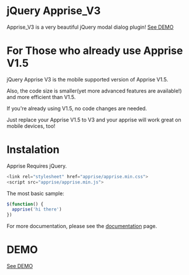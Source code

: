 # jQuery Apprise_V3

Apprise_V3 is a very beautiful jQuery modal dialog plugin! [See DEMO](https://exis9.github.io/Apprise_V3/apprise/sample.html)


# For Those who already use Apprise V1.5

jQuery Apprise V3 is the mobile supported version of Apprise V1.5.

Also, the code size is smaller(yet more advanced features are available!) and more efficient than V1.5.

If you're already using V1.5, no code changes are needed. 

Just replace your Apprise V1.5 to V3 and your apprise will work great on mobile devices, too!


# Instalation

Apprise Requires jQuery.

```js
<link rel="stylesheet" href="apprise/apprise.min.css">
<script src="apprise/apprise.min.js">
```
The most basic sample:

```js
$(function() {
  apprise('hi there')
})
```

For more documentation, please see the [documentation](https://exis9.github.io/Apprise_V3/apprise/sample.html) page.

# DEMO

[See DEMO](https://exis9.github.io/Apprise_V3/apprise/sample.html)
